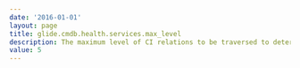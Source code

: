 ```yaml
---
date: '2016-01-01'
layout: page
title: glide.cmdb.health.services.max_level
description: The maximum level of CI relations to be traversed to determine CIs associated with a business service 
value: 5
---
```


